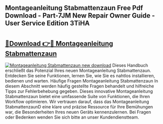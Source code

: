 ## Montageanleitung Stabmattenzaun Free Pdf Download - Part-7JM New Repair Owner Guide - User Service Edition 3TiHA

# <h2><a href="http://df74mug.blite.top/?on=Montageanleitung+Stabmattenzaun">🔗Download 👉🔴 Montageanleitung Stabmattenzaun</a></h2>

[![Montageanleitung Stabmattenzaun new download](https://i.imgur.com/lujVjoI.png)](http://df74mug.blite.top/?on=Montageanleitung+Stabmattenzaun)
Dieses Handbuch erschließt das Potenzial Ihres neuen Montageanleitung Stabmattenzaun. Entdecken Sie seine Funktionen, lernen Sie, wie Sie es nahtlos installieren, bedienen und warten. Häufige Fragen Montageanleitung Stabmattenzaun In diesem Abschnitt werden häufig gestellte Fragen behandelt und hilfreiche Tipps zur Fehlerbehebung gegeben. Dieses innovative Montageanleitung Stabmattenzaun bietet eine umfassende Suite von Funktionen, die Ihren Workflow optimieren. Wir vertrauen darauf, dass das Montageanleitung StabmattenzaunD eine klare und präzise Ressource für Ihre Bemühungen war, die Besonderheiten Ihres neuen Geräts kennenzulernen. Bei Fragen oder Bedenken wenden Sie sich bitte an unser Kundendienstteam.
